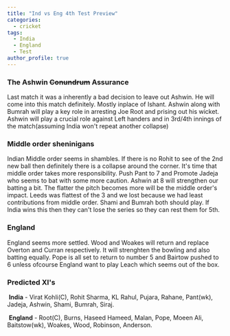 ```yaml
---
title: "Ind vs Eng 4th Test Preview"
categories:
  - cricket
tags:
  - India
  - England
  - Test
author_profile: true
---
```


### The Ashwin ~~Conundrum~~ Assurance
Last match it was a inherently a bad decision to leave out Ashwin. He will come into this match definitely. Mostly inplace of Ishant. Ashwin along with Bumrah will play a key role in arresting Joe Root and prising out his wicket. Ashwin will play a crucial role against Left handers and in 3rd/4th innings of the match(assuming India won't repeat another collapse) 

### Middle order sheninigans
Indian Middle order seems in shambles. If there is no Rohit to see of the 2nd new ball then definitely there is a collapse around the corner. It's time that middle order takes more responsibility. Push Pant to 7 and Promote Jadeja who seems to bat with some more caution. Ashwin at 8 will strengthen our batting a bit. The flatter the pitch becomes more will be the middle order's impact. Leeds was flattest of the 3 and we lost because we had least contributions from middle order. Shami and Bumrah both should play. If India wins this then they can't lose the series so they can rest them for 5th. 

### England
England seems more settled. Wood and Woakes will return and replace Overton and Curran respectively. It will strenghten the bowling and also batting equally. Pope is all set to return to number 5 and Bairtow pushed to 6 unless ofcourse England want to play Leach which seems out of the box. 

### Predicted XI's

​	**India** - Virat Kohli(C), Rohit Sharma, KL Rahul, Pujara, Rahane, Pant(wk), Jadeja, Ashwin, Shami, Bumrah, Siraj.

​	**England** - Root(C), Burns, Haseed Hameed, Malan, Pope, Moeen Ali, Baitstow(wk), Woakes, Wood, Robinson, Anderson.